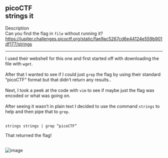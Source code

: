 picoCTF <br>
strings it<br>
---

Description <br>
Can you find the flag in `file` without running it? <br>
https://jupiter.challenges.picoctf.org/static/fae9ac5267cd6e44124e559b901df177/strings

---

I used their webshell for this one and first started off with downloading the file with `wget`. <br><br>
After that I wanted to see if I could just `grep` the flag by using their standard “picoCTF“ format but that didn’t return any results.. <br><br>
Next, I took a peek at the code with `vim` to see if maybe just the flag was encoded or what was going on. <br><br>
After seeing it wasn’t in plain text I decided to use the command `strings` to help and then pipe that to `grep`. <br><br>

```
strings strings | grep “picoCTF”
```
That returned the flag!<br><br>

![image](https://github.com/xocybersec/picoCTF-Walkthroughs/assets/91302698/bab98670-c514-4257-ac02-6aa65ad035fe)
